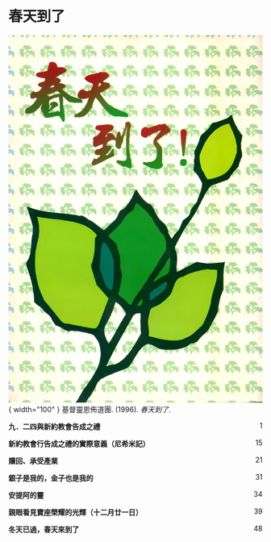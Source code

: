# 春天到了
![](../images/cover/春天到了.webp){ width="100" }
基督靈恩佈道團. (1996). *春天到了*.

**九．二四與新約教會告成之禮**<span style="float: right;">1</span>

**新約教會行告成之禮的實際意義（尼希米記）**<span style="float: right;">15</span>

**贖回、承受產業**<span style="float: right;">21</span>

**銀子是我的，金子也是我的**<span style="float: right;">31</span>

**安提阿的靈**<span style="float: right;">34</span>

**親眼看見寶座榮耀的光輝（十二月廿一日）**<span style="float: right;">39</span>

**冬天已過，春天來到了**<span style="float: right;">48</span>
